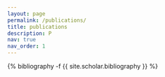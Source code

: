```yaml
---
layout: page
permalink: /publications/
title: publications
description: P
nav: true
nav_order: 1
---
```

<!-- _pages/publications.md -->
<div class="publications">

{% bibliography -f {{ site.scholar.bibliography }} %}

</div>
